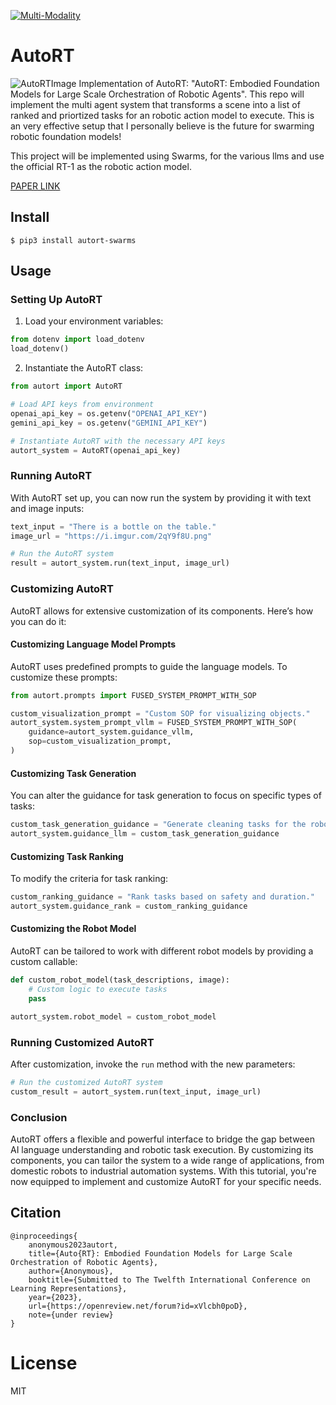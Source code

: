 [![Multi-Modality](agorabanner.png)](https://discord.gg/qUtxnK2NMf)

# AutoRT
![AutoRTImage](autort.png)
Implementation of AutoRT: "AutoRT: Embodied Foundation Models for Large Scale Orchestration of Robotic Agents". This repo will implement the multi agent system that transforms a scene into a list of ranked and priortized tasks for an robotic action model to execute. This is an very effective setup that I personally believe is the future for swarming robotic foundation models!

This project will be implemented using Swarms, for the various llms and use the official RT-1 as the robotic action model.

[PAPER LINK](https://auto-rt.github.io/static/pdf/AutoRT.pdf)

## Install
`$ pip3 install autort-swarms`


## Usage

### Setting Up AutoRT

1. Load your environment variables:

```python
from dotenv import load_dotenv
load_dotenv()
```

2. Instantiate the AutoRT class:

```python
from autort import AutoRT

# Load API keys from environment
openai_api_key = os.getenv("OPENAI_API_KEY")
gemini_api_key = os.getenv("GEMINI_API_KEY")

# Instantiate AutoRT with the necessary API keys
autort_system = AutoRT(openai_api_key)
```

### Running AutoRT

With AutoRT set up, you can now run the system by providing it with text and image inputs:

```python
text_input = "There is a bottle on the table."
image_url = "https://i.imgur.com/2qY9f8U.png"

# Run the AutoRT system
result = autort_system.run(text_input, image_url)
```

### Customizing AutoRT

AutoRT allows for extensive customization of its components. Here’s how you can do it:

#### Customizing Language Model Prompts
AutoRT uses predefined prompts to guide the language models. To customize these prompts:

```python
from autort.prompts import FUSED_SYSTEM_PROMPT_WITH_SOP

custom_visualization_prompt = "Custom SOP for visualizing objects."
autort_system.system_prompt_vllm = FUSED_SYSTEM_PROMPT_WITH_SOP(
    guidance=autort_system.guidance_vllm,
    sop=custom_visualization_prompt,
)
```

#### Customizing Task Generation
You can alter the guidance for task generation to focus on specific types of tasks:

```python
custom_task_generation_guidance = "Generate cleaning tasks for the robot."
autort_system.guidance_llm = custom_task_generation_guidance
```

#### Customizing Task Ranking
To modify the criteria for task ranking:

```python
custom_ranking_guidance = "Rank tasks based on safety and duration."
autort_system.guidance_rank = custom_ranking_guidance
```

#### Customizing the Robot Model
AutoRT can be tailored to work with different robot models by providing a custom callable:

```python
def custom_robot_model(task_descriptions, image):
    # Custom logic to execute tasks
    pass

autort_system.robot_model = custom_robot_model
```

### Running Customized AutoRT
After customization, invoke the `run` method with the new parameters:

```python
# Run the customized AutoRT system
custom_result = autort_system.run(text_input, image_url)
```

### Conclusion
AutoRT offers a flexible and powerful interface to bridge the gap between AI language understanding and robotic task execution. By customizing its components, you can tailor the system to a wide range of applications, from domestic robots to industrial automation systems. With this tutorial, you're now equipped to implement and customize AutoRT for your specific needs.


## Citation
```bibtext
@inproceedings{
    anonymous2023autort,
    title={Auto{RT}: Embodied Foundation Models for Large Scale Orchestration of Robotic Agents},
    author={Anonymous},
    booktitle={Submitted to The Twelfth International Conference on Learning Representations},
    year={2023},
    url={https://openreview.net/forum?id=xVlcbh0poD},
    note={under review}
}

```


# License
MIT



